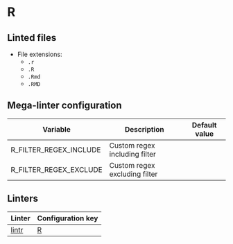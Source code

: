 <!-- markdownlint-disable MD003 MD020 MD033 MD041 -->
<!-- Generated by .automation/build.py, please do not update manually -->
# R

## Linted files

- File extensions:
  - `.r`
  - `.R`
  - `.Rmd`
  - `.RMD`

## Mega-linter configuration

| Variable | Description | Default value |
| ----------------- | -------------- | -------------- |
| R_FILTER_REGEX_INCLUDE | Custom regex including filter |  |
| R_FILTER_REGEX_EXCLUDE | Custom regex excluding filter |  |

## Linters

| Linter | Configuration key |
| ------ | ----------------- |
| [lintr](https://github.com/nvuillam/mega-linter/tree/master/docs/descriptors/r_lintr.md#readme) | [R](https://github.com/nvuillam/mega-linter/tree/master/docs/descriptors/r_lintr.md#readme) |
